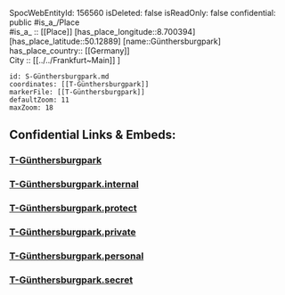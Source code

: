 ﻿---
location: [50.12889,8.700394] 
type: Station 
mapzoom: [8,18] 
mapmarker: tram 
tags:
- geo/station/tram
---
SpocWebEntityId: 156560
isDeleted: false
isReadOnly: false
confidential: public
#is_a_/Place  
#is_a_ :: [[Place]] 
[has_place_longitude::8.700394] 
[has_place_latitude::50.12889] 
[name::Günthersburgpark] 
has_place_country:: [[Germany]]  
City :: [[../../Frankfurt~Main]] ] 


```leaflet
id: S-Günthersburgpark.md
coordinates: [[T-Günthersburgpark]] 
markerFile: [[T-Günthersburgpark]] 
defaultZoom: 11 
maxZoom: 18
```


## Confidential Links & Embeds: 

### [T-Günthersburgpark](/_public/Earth/Continent/Europe/Europe~Central/Germany/Germany~West/Hessen/counties~Hessen/Frankfurt~Main/Stations-FFM~T/T-Günthersburgpark.md) 

### [T-Günthersburgpark.internal](/_internal/Earth/Continent/Europe/Europe~Central/Germany/Germany~West/Hessen/counties~Hessen/Frankfurt~Main/Stations-FFM~T/T-Günthersburgpark.internal.md) 

### [T-Günthersburgpark.protect](/_protect/Earth/Continent/Europe/Europe~Central/Germany/Germany~West/Hessen/counties~Hessen/Frankfurt~Main/Stations-FFM~T/T-Günthersburgpark.protect.md) 

### [T-Günthersburgpark.private](/_private/Earth/Continent/Europe/Europe~Central/Germany/Germany~West/Hessen/counties~Hessen/Frankfurt~Main/Stations-FFM~T/T-Günthersburgpark.private.md) 

### [T-Günthersburgpark.personal](/_personal/Earth/Continent/Europe/Europe~Central/Germany/Germany~West/Hessen/counties~Hessen/Frankfurt~Main/Stations-FFM~T/T-Günthersburgpark.personal.md) 

### [T-Günthersburgpark.secret](/_secret/Earth/Continent/Europe/Europe~Central/Germany/Germany~West/Hessen/counties~Hessen/Frankfurt~Main/Stations-FFM~T/T-Günthersburgpark.secret.md) 
